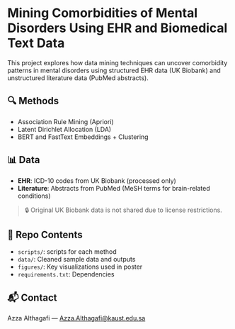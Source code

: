 # Mining Comorbidities of Mental Disorders Using EHR and Biomedical Text Data

This project explores how data mining techniques can uncover comorbidity patterns in mental disorders using structured EHR data (UK Biobank) and unstructured literature data (PubMed abstracts).

## 🔍 Methods
- Association Rule Mining (Apriori)
- Latent Dirichlet Allocation (LDA)
- BERT and FastText Embeddings + Clustering

## 📊 Data
- **EHR**: ICD-10 codes from UK Biobank (processed only)
- **Literature**: Abstracts from PubMed (MeSH terms for brain-related conditions)

> 🔒 Original UK Biobank data is not shared due to license restrictions.

## 📁 Repo Contents
- `scripts/`: scripts for each method
- `data/`: Cleaned sample data and outputs
- `figures/`: Key visualizations used in poster
- `requirements.txt`: Dependencies

## 📬 Contact
Azza Althagafi — [Azza.Althagafi@kaust.edu.sa](mailto:azza.althagafi@kaust.edu.sa)


